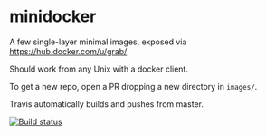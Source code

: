 # minidocker

A few single-layer minimal images, exposed via https://hub.docker.com/u/grab/

Should work from any Unix with a docker client.

To get a new repo, open a PR dropping a new directory in `images/`.

Travis automatically builds and pushes from master.

[![Build status](https://travis-ci.org/pcarrier/minidocker.svg?branch=master)](https://travis-ci.org/pcarrier/minidocker)
